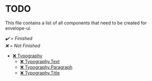 # TODO <!-- omit in toc -->

This file contains a list of all components that need to be created for
envelope-ui.

*✔️ = Finished </br> ❌ = Not Finished*

- [❌ Typography](src/components/typography/index.md)
  - [❌ Typography.Text](src/components/typography/index.md#Typography.Text)
  - [❌ Typography.Paragraph](src/components/typography/index.md#Typography.Paragraph)
  - [❌ Typography.Title](src/components/typography/index.md#Typography.Title)
